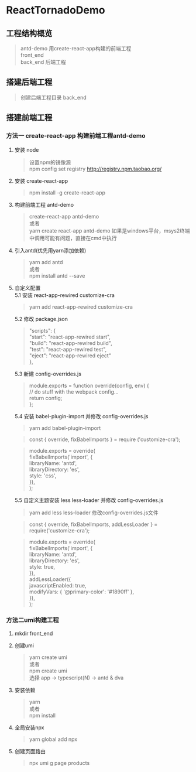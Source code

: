 # ReactTornadoDemo
## 工程结构概览
> antd-demo  用create-react-app构建的前端工程  
> front_end  
> back_end  后端工程

## 搭建后端工程
> 创建后端工程目录 back_end  


## 搭建前端工程

### 方法一 create-react-app 构建前端工程antd-demo
1. 安装 node  
    > 设置npm的镜像源  
    > npm config set registry http://registry.npm.taobao.org/  

2. 安装 create-react-app  
    > npm install -g create-react-app  

3. 构建前端工程 antd-demo  
    > create-react-app antd-demo  
    > 或者  
    > yarn create react-app antd-demo
    > 如果是windows平台，msys2终端中调用可能有问题，直接在cmd中执行  
    >

4. 引入antd(优先用yarn添加依赖)
    > yarn add antd  
    > 或者   
    > npm install antd --save  
    

5. 自定义配置  
    5.1 安装 react-app-rewired customize-cra  
    > yarn add react-app-rewired customize-cra  

    5.2 修改 package.json  
    > "scripts": {  
    >   "start": "react-app-rewired start",  
    >   "build": "react-app-rewired build",  
    >   "test": "react-app-rewired test",  
    >   "eject": "react-app-rewired eject"  
    > },      

    5.3 新建 config-overrides.js  
    > module.exports = function override(config, env) {  
    >   // do stuff with the webpack config...  
    >   return config;  
    > };      

    5.4 安装 babel-plugin-import 并修改 config-overrides.js
    > yarn add babel-plugin-import  

    > const { override, fixBabelImports } = require ('customize-cra');  

    > module.exports = override(  
    >   fixBabelImports('import', {  
    >     libraryName: 'antd',  
    >     libraryDirectory: 'es',  
    >     style: 'css',  
    >   }),  
    > );      


    5.5 自定义主题安装 less less-loader 并修改 config-overrides.js
    > yarn add less less-loader
    > 修改config-overrides.js文件

    > const { override, fixBabelImports, addLessLoader } = require('customize-cra');  

    > module.exports = override(  
    >   fixBabelImports('import', {  
    >     libraryName: 'antd',  
    >     libraryDirectory: 'es',  
    >     style: true,  
    >   }),  
    >   addLessLoader({  
    >     javascriptEnabled: true,  
    >     modifyVars: { '@primary-color': '#1890ff' },  
    >  }),    
    > );      




### 方法二umi构建工程
1. mkdir front_end

2. 创建umi
    > yarn create umi  
    > 或者  
    > npm create umi  
    > 选择 app -> typescript(N) -> antd & dva

3. 安装依赖  
    > yarn  
    > 或者  
    > npm install  

4. 全局安装npx
    >  yarn global add npx  

5. 创建页面路由  
    > npx umi g page products  








